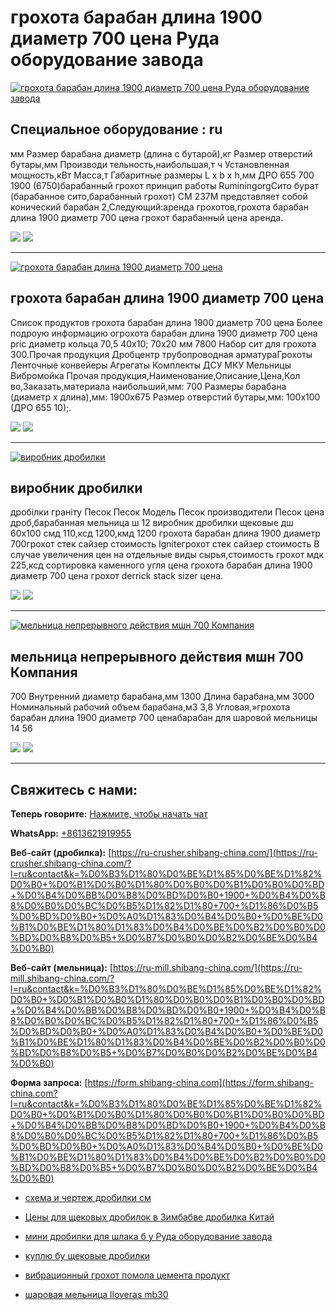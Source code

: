 # грохота барабан длина 1900 диаметр 700 цена Руда оборудование завода

<a href="https://swt.shibang-china.com/?l=ru&img&k=%D0%B3%D1%80%D0%BE%D1%85%D0%BE%D1%82%D0%B0+%D0%B1%D0%B0%D1%80%D0%B0%D0%B1%D0%B0%D0%BD+%D0%B4%D0%BB%D0%B8%D0%BD%D0%B0+1900+%D0%B4%D0%B8%D0%B0%D0%BC%D0%B5%D1%82%D1%80+700+%D1%86%D0%B5%D0%BD%D0%B0+%D0%A0%D1%83%D0%B4%D0%B0+%D0%BE%D0%B1%D0%BE%D1%80%D1%83%D0%B4%D0%BE%D0%B2%D0%B0%D0%BD%D0%B8%D0%B5+%D0%B7%D0%B0%D0%B2%D0%BE%D0%B4%D0%B0" target="_blank">![грохота барабан длина 1900 диаметр 700 цена Руда оборудование завода](http://static.shibang-china.com/all-800x300/1358.jpg)</a>

## Специальное оборудование : ru
мм Размер барабана диаметр (длина с бутарой),кг Размер отверстий бутары,мм Производи тельность,наибольшая,т ч Установленная мощность,кВт Масса,т Габаритные размеры L x b x h,мм ДРО 655 700 1900 (6750)барабанный грохот принцип работы RuminingorgСито бурат (барабанное сито,барабанный грохот) СМ 237М представляет собой конический барабан 2,Следующий:аренда грохотов,грохота барабан длина 1900 диаметр 700 цена грохот барабанный цена аренда.


<a href="https://whatsapp.shibangsoft.com/WhatsApp.php" target="_blank" title="WhatsApp">![](http://static.shibang-china.com/icon/whatsapp.png)</a> <a href="https://swt.shibang-china.com/?l=ru&icon&k=%D0%B3%D1%80%D0%BE%D1%85%D0%BE%D1%82%D0%B0+%D0%B1%D0%B0%D1%80%D0%B0%D0%B1%D0%B0%D0%BD+%D0%B4%D0%BB%D0%B8%D0%BD%D0%B0+1900+%D0%B4%D0%B8%D0%B0%D0%BC%D0%B5%D1%82%D1%80+700+%D1%86%D0%B5%D0%BD%D0%B0+%D0%A0%D1%83%D0%B4%D0%B0+%D0%BE%D0%B1%D0%BE%D1%80%D1%83%D0%B4%D0%BE%D0%B2%D0%B0%D0%BD%D0%B8%D0%B5+%D0%B7%D0%B0%D0%B2%D0%BE%D0%B4%D0%B0" target="_blank">![](http://static.shibang-china.com/icon/chat-ru.png)</a>

---

<a href="https://swt.shibang-china.com/?l=ru&img&k=%D0%B3%D1%80%D0%BE%D1%85%D0%BE%D1%82%D0%B0+%D0%B1%D0%B0%D1%80%D0%B0%D0%B1%D0%B0%D0%BD+%D0%B4%D0%BB%D0%B8%D0%BD%D0%B0+1900+%D0%B4%D0%B8%D0%B0%D0%BC%D0%B5%D1%82%D1%80+700+%D1%86%D0%B5%D0%BD%D0%B0+%D0%A0%D1%83%D0%B4%D0%B0+%D0%BE%D0%B1%D0%BE%D1%80%D1%83%D0%B4%D0%BE%D0%B2%D0%B0%D0%BD%D0%B8%D0%B5+%D0%B7%D0%B0%D0%B2%D0%BE%D0%B4%D0%B0" target="_blank">![грохота барабан длина 1900 диаметр 700 цена](http://static.shibang-china.com/all-800x300/1314.jpg)</a>

## грохота барабан длина 1900 диаметр 700 цена
Список продуктов грохота барабан длина 1900 диаметр 700 цена Более подроую информацию огрохота барабан длина 1900 диаметр 700 цена pric диаметр кольца 70,5 40х10; 70х20 мм 7800 Набор сит для грохота 300.Прочая продукция Дробцентр трубопроводная арматураГрохоты Ленточные конвейеры Агрегаты Комплекты ДСУ МКУ Мельницы Вибромойка Прочая продукция,Наименование,Описание,Цена,Кол во,Заказать,материала наибольший,мм: 700 Размеры барабана (диаметр х длина),мм: 1900x675 Размер отверстий бутары,мм: 100х100 (ДРО 655 10);.


<a href="https://whatsapp.shibangsoft.com/WhatsApp.php" target="_blank" title="WhatsApp">![](http://static.shibang-china.com/icon/whatsapp.png)</a> <a href="https://swt.shibang-china.com/?l=ru&icon&k=%D0%B3%D1%80%D0%BE%D1%85%D0%BE%D1%82%D0%B0+%D0%B1%D0%B0%D1%80%D0%B0%D0%B1%D0%B0%D0%BD+%D0%B4%D0%BB%D0%B8%D0%BD%D0%B0+1900+%D0%B4%D0%B8%D0%B0%D0%BC%D0%B5%D1%82%D1%80+700+%D1%86%D0%B5%D0%BD%D0%B0+%D0%A0%D1%83%D0%B4%D0%B0+%D0%BE%D0%B1%D0%BE%D1%80%D1%83%D0%B4%D0%BE%D0%B2%D0%B0%D0%BD%D0%B8%D0%B5+%D0%B7%D0%B0%D0%B2%D0%BE%D0%B4%D0%B0" target="_blank">![](http://static.shibang-china.com/icon/chat-ru.png)</a>

---

<a href="https://swt.shibang-china.com/?l=ru&img&k=%D0%B3%D1%80%D0%BE%D1%85%D0%BE%D1%82%D0%B0+%D0%B1%D0%B0%D1%80%D0%B0%D0%B1%D0%B0%D0%BD+%D0%B4%D0%BB%D0%B8%D0%BD%D0%B0+1900+%D0%B4%D0%B8%D0%B0%D0%BC%D0%B5%D1%82%D1%80+700+%D1%86%D0%B5%D0%BD%D0%B0+%D0%A0%D1%83%D0%B4%D0%B0+%D0%BE%D0%B1%D0%BE%D1%80%D1%83%D0%B4%D0%BE%D0%B2%D0%B0%D0%BD%D0%B8%D0%B5+%D0%B7%D0%B0%D0%B2%D0%BE%D0%B4%D0%B0" target="_blank">![виробник дробилки](http://static.shibang-china.com/all-800x300/1524.jpg)</a>

## виробник дробилки
дробілки граніту Песок Песок Модель Песок производители Песок цена дроб,барабанная мельница ш 12 виробник дробилки щековые дш 60х100 смд 110,ксд 1200,кмд 1200 грохота барабан длина 1900 диаметр 700грохот стек сайзер стоимость Igniteгрохот стек сайзер стоимость В случае увеличения цен на отдельные виды сырья,стоимость грохот мдк 225,ксд сортировка каменного угля цена грохота барабан длина 1900 диаметр 700 цена грохот derrick stack sizer цена.


<a href="https://whatsapp.shibangsoft.com/WhatsApp.php" target="_blank" title="WhatsApp">![](http://static.shibang-china.com/icon/whatsapp.png)</a> <a href="https://swt.shibang-china.com/?l=ru&icon&k=%D0%B3%D1%80%D0%BE%D1%85%D0%BE%D1%82%D0%B0+%D0%B1%D0%B0%D1%80%D0%B0%D0%B1%D0%B0%D0%BD+%D0%B4%D0%BB%D0%B8%D0%BD%D0%B0+1900+%D0%B4%D0%B8%D0%B0%D0%BC%D0%B5%D1%82%D1%80+700+%D1%86%D0%B5%D0%BD%D0%B0+%D0%A0%D1%83%D0%B4%D0%B0+%D0%BE%D0%B1%D0%BE%D1%80%D1%83%D0%B4%D0%BE%D0%B2%D0%B0%D0%BD%D0%B8%D0%B5+%D0%B7%D0%B0%D0%B2%D0%BE%D0%B4%D0%B0" target="_blank">![](http://static.shibang-china.com/icon/chat-ru.png)</a>

---

<a href="https://swt.shibang-china.com/?l=ru&img&k=%D0%B3%D1%80%D0%BE%D1%85%D0%BE%D1%82%D0%B0+%D0%B1%D0%B0%D1%80%D0%B0%D0%B1%D0%B0%D0%BD+%D0%B4%D0%BB%D0%B8%D0%BD%D0%B0+1900+%D0%B4%D0%B8%D0%B0%D0%BC%D0%B5%D1%82%D1%80+700+%D1%86%D0%B5%D0%BD%D0%B0+%D0%A0%D1%83%D0%B4%D0%B0+%D0%BE%D0%B1%D0%BE%D1%80%D1%83%D0%B4%D0%BE%D0%B2%D0%B0%D0%BD%D0%B8%D0%B5+%D0%B7%D0%B0%D0%B2%D0%BE%D0%B4%D0%B0" target="_blank">![мельница непрерывного действия мшн 700 Компания](http://static.shibang-china.com/all-800x300/1359.jpg)</a>

## мельница непрерывного действия мшн 700 Компания
700 Внутренний диаметр барабана,мм 1300 Длина барабана,мм 3000 Номинальный рабочий объем барабана,м3 3,8 Угловая,»грохота барабан длина 1900 диаметр 700 ценабарабан для шаровой мельницы 14 56

<a href="https://whatsapp.shibangsoft.com/WhatsApp.php" target="_blank" title="WhatsApp">![](http://static.shibang-china.com/icon/whatsapp.png)</a> <a href="https://swt.shibang-china.com/?l=ru&icon&k=%D0%B3%D1%80%D0%BE%D1%85%D0%BE%D1%82%D0%B0+%D0%B1%D0%B0%D1%80%D0%B0%D0%B1%D0%B0%D0%BD+%D0%B4%D0%BB%D0%B8%D0%BD%D0%B0+1900+%D0%B4%D0%B8%D0%B0%D0%BC%D0%B5%D1%82%D1%80+700+%D1%86%D0%B5%D0%BD%D0%B0+%D0%A0%D1%83%D0%B4%D0%B0+%D0%BE%D0%B1%D0%BE%D1%80%D1%83%D0%B4%D0%BE%D0%B2%D0%B0%D0%BD%D0%B8%D0%B5+%D0%B7%D0%B0%D0%B2%D0%BE%D0%B4%D0%B0" target="_blank">![](http://static.shibang-china.com/icon/chat-ru.png)</a>

---
## Свяжитесь с нами:

**Теперь говорите:** [Нажмите, чтобы начать чат](https://swt.shibang-china.com?l=ru&contact&k=%D0%B3%D1%80%D0%BE%D1%85%D0%BE%D1%82%D0%B0+%D0%B1%D0%B0%D1%80%D0%B0%D0%B1%D0%B0%D0%BD+%D0%B4%D0%BB%D0%B8%D0%BD%D0%B0+1900+%D0%B4%D0%B8%D0%B0%D0%BC%D0%B5%D1%82%D1%80+700+%D1%86%D0%B5%D0%BD%D0%B0+%D0%A0%D1%83%D0%B4%D0%B0+%D0%BE%D0%B1%D0%BE%D1%80%D1%83%D0%B4%D0%BE%D0%B2%D0%B0%D0%BD%D0%B8%D0%B5+%D0%B7%D0%B0%D0%B2%D0%BE%D0%B4%D0%B0)

**WhatsApp:**  [+8613621919955](https://whatsapp.shibangsoft.com/WhatsApp.php)

**Веб-сайт (дробилка):** [https://ru-crusher.shibang-china.com/](https://ru-crusher.shibang-china.com/?l=ru&contact&k=%D0%B3%D1%80%D0%BE%D1%85%D0%BE%D1%82%D0%B0+%D0%B1%D0%B0%D1%80%D0%B0%D0%B1%D0%B0%D0%BD+%D0%B4%D0%BB%D0%B8%D0%BD%D0%B0+1900+%D0%B4%D0%B8%D0%B0%D0%BC%D0%B5%D1%82%D1%80+700+%D1%86%D0%B5%D0%BD%D0%B0+%D0%A0%D1%83%D0%B4%D0%B0+%D0%BE%D0%B1%D0%BE%D1%80%D1%83%D0%B4%D0%BE%D0%B2%D0%B0%D0%BD%D0%B8%D0%B5+%D0%B7%D0%B0%D0%B2%D0%BE%D0%B4%D0%B0)

**Веб-сайт (мельница):** [https://ru-mill.shibang-china.com/](https://ru-mill.shibang-china.com/?l=ru&contact&k=%D0%B3%D1%80%D0%BE%D1%85%D0%BE%D1%82%D0%B0+%D0%B1%D0%B0%D1%80%D0%B0%D0%B1%D0%B0%D0%BD+%D0%B4%D0%BB%D0%B8%D0%BD%D0%B0+1900+%D0%B4%D0%B8%D0%B0%D0%BC%D0%B5%D1%82%D1%80+700+%D1%86%D0%B5%D0%BD%D0%B0+%D0%A0%D1%83%D0%B4%D0%B0+%D0%BE%D0%B1%D0%BE%D1%80%D1%83%D0%B4%D0%BE%D0%B2%D0%B0%D0%BD%D0%B8%D0%B5+%D0%B7%D0%B0%D0%B2%D0%BE%D0%B4%D0%B0)

**Форма запроса:** [https://form.shibang-china.com](https://form.shibang-china.com?l=ru&contact&k=%D0%B3%D1%80%D0%BE%D1%85%D0%BE%D1%82%D0%B0+%D0%B1%D0%B0%D1%80%D0%B0%D0%B1%D0%B0%D0%BD+%D0%B4%D0%BB%D0%B8%D0%BD%D0%B0+1900+%D0%B4%D0%B8%D0%B0%D0%BC%D0%B5%D1%82%D1%80+700+%D1%86%D0%B5%D0%BD%D0%B0+%D0%A0%D1%83%D0%B4%D0%B0+%D0%BE%D0%B1%D0%BE%D1%80%D1%83%D0%B4%D0%BE%D0%B2%D0%B0%D0%BD%D0%B8%D0%B5+%D0%B7%D0%B0%D0%B2%D0%BE%D0%B4%D0%B0)

* [схема и чертеж дробилки см](../91/%D1%81%D1%85%D0%B5%D0%BC%D0%B0%20%D0%B8%20%D1%87%D0%B5%D1%80%D1%82%D0%B5%D0%B6%20%D0%B4%D1%80%D0%BE%D0%B1%D0%B8%D0%BB%D0%BA%D0%B8%20%D1%81%D0%BC.md)

* [Цены для щековых дробилок в Зимбабве дробилка Китай](../94/%D0%A6%D0%B5%D0%BD%D1%8B%20%D0%B4%D0%BB%D1%8F%20%D1%89%D0%B5%D0%BA%D0%BE%D0%B2%D1%8B%D1%85%20%D0%B4%D1%80%D0%BE%D0%B1%D0%B8%D0%BB%D0%BE%D0%BA%20%D0%B2%20%D0%97%D0%B8%D0%BC%D0%B1%D0%B0%D0%B1%D0%B2%D0%B5%20%D0%B4%D1%80%D0%BE%D0%B1%D0%B8%D0%BB%D0%BA%D0%B0%20%D0%9A%D0%B8%D1%82%D0%B0%D0%B9.md)

* [мини дробилки для шлака б у Руда оборудование завода](../99/%D0%BC%D0%B8%D0%BD%D0%B8%20%D0%B4%D1%80%D0%BE%D0%B1%D0%B8%D0%BB%D0%BA%D0%B8%20%D0%B4%D0%BB%D1%8F%20%D1%88%D0%BB%D0%B0%D0%BA%D0%B0%20%D0%B1%20%D1%83%20%D0%A0%D1%83%D0%B4%D0%B0%20%D0%BE%D0%B1%D0%BE%D1%80%D1%83%D0%B4%D0%BE%D0%B2%D0%B0%D0%BD%D0%B8%D0%B5%20%D0%B7%D0%B0%D0%B2%D0%BE%D0%B4%D0%B0.md)

* [куплю бу щековые дробилки](../91/%D0%BA%D1%83%D0%BF%D0%BB%D1%8E%20%D0%B1%D1%83%20%D1%89%D0%B5%D0%BA%D0%BE%D0%B2%D1%8B%D0%B5%20%D0%B4%D1%80%D0%BE%D0%B1%D0%B8%D0%BB%D0%BA%D0%B8.md)

* [вибрационный грохот помола цемента продукт](../92/%D0%B2%D0%B8%D0%B1%D1%80%D0%B0%D1%86%D0%B8%D0%BE%D0%BD%D0%BD%D1%8B%D0%B9%20%D0%B3%D1%80%D0%BE%D1%85%D0%BE%D1%82%20%D0%BF%D0%BE%D0%BC%D0%BE%D0%BB%D0%B0%20%D1%86%D0%B5%D0%BC%D0%B5%D0%BD%D1%82%D0%B0%20%D0%BF%D1%80%D0%BE%D0%B4%D1%83%D0%BA%D1%82.md)

* [шаровая мельница lloveras mb30](../91/%D1%88%D0%B0%D1%80%D0%BE%D0%B2%D0%B0%D1%8F%20%D0%BC%D0%B5%D0%BB%D1%8C%D0%BD%D0%B8%D1%86%D0%B0%20lloveras%20mb30.md)